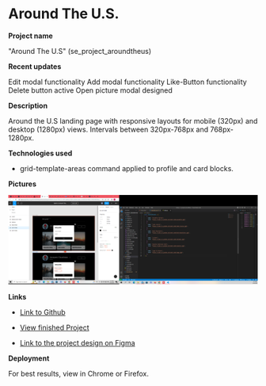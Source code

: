 # Around The U.S.

**Project name**

"Around The U.S" (se_project_aroundtheus)

**Recent updates**

Edit modal functionality
Add modal functionality
Like-Button functionality
Delete button active
Open picture modal designed

**Description**

Around the U.S landing page with responsive layouts for mobile (320px) and desktop (1280px) views. Intervals between 320px-768px and 768px-1280px.

**Technologies used**

- grid-template-areas command applied to profile and card blocks.

**Pictures**

![alt text](./images/readme/screenshot.png)

**Links**

- [Link to Github](https://github.com/DominickDJ/se_project_aroundtheus.git)

- [View finished Project](https://dominickdj.github.io/se_project_aroundtheus/)

- [Link to the project design on Figma](https://www.figma.com/file/ii4xxsJ0ghevUOcssTlHZv/Sprint-3%3A-Around-the-US?node-id=0%3A1)

**Deployment**

For best results, view in Chrome or Firefox.
